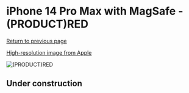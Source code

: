 # iPhone 14 Pro Max with MagSafe - (PRODUCT)RED

[Return to previous page](/iphone_14)

[High-resolution image from Apple](https://store.storeimages.cdn-apple.com/8756/as-images.apple.com/is/MPTR3?wid=4500&hei=4500&fmt=png)

<div style="width: 500px"><img src="/almost_uncompressed/MPTR3.webp" alt="(PRODUCT)RED"></div>

## Under construction
